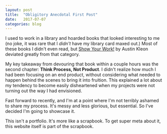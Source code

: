 ```yaml
---
layout: post
title:  "Obligitory Anecdotal First Post"
date:   2017-07-07
categories: blog
---
```

I used to work in a library and hoarded books that looked interesting to me (no joke, it was rare that I *didn't* have my library card maxed out.) Most of these books I didn't even read, but [Show Your Work!](https://medium.com/show-your-work/10-ways-to-share-your-creativity-and-get-discovered-7fb5fdfbc068) by Austin Kleon deviated greatly from that category.

My key takeaway from devouring that book within a couple hours was the second chapter: **Think Process, Not Product**. I didn't realize how much I had been focusing on an end product, without considering what needed to happen behind the scenes to bring it into fruition. This explained a lot about my tendency to become easily disheartened when my projects were not turning out the way I had envisioned.

Fast forward to recently, and I'm at a point where I'm not terribly ashamed to share my process. It's messy and less glorious, but essential. So I've decided I'm going to showcase it.

This isn't a portfolio. It's more like a scrapbook. To get super meta about it, this website itself is part of the scrapbook.
